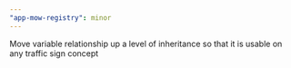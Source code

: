```yaml
---
"app-mow-registry": minor
---
```


Move variable relationship up a level of inheritance so that it is usable on any traffic sign concept
